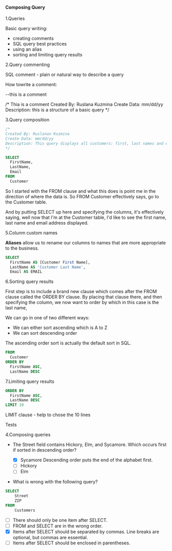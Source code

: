 #### Composing Query

1.Queries

Basic query writing:

- creating comments
- SQL query best practices
- using an alias
- sorting and limiting query results

2.Query commenting

SQL comment - plain or natural way to describe a query

How towrite a comment:

--this is a comment

/*
Thia is a comment
Created By: Ruslana Kuzmina
Create Data: mm/dd/yy
Description: this is a structure of a basic query
*/

3.Query composition

```sql
/*
Created By: Ruslanan Kuzmina
Create Data: mm/dd/yy
Description: This query displays all customers: first, last names and email addresses
*/

SELECT
  FirstName,
  LastName,
  Email
FROM
  Customer
```

So I started with the FROM clause and what this does is point me in the direction of where
the data is. So FROM Customer effectively says, go to the Customer table.

And by putting SELECT up here and specifying the columns, it's effectively saying, well
now that I'm at the Customer table, I'd like to see the first name, last name and email
address displayed.

5.Colunm custom names

**Aliases** allow us to rename our columns to names that are more appropriate to
the business.

```sql
SELECT
  FirstName AS [Customer First Name],
  LastName AS 'Customer Last Name',
  Email AS EMAIL
```

6.Sorting query results

First step is to include a brand new clause which comes after the FROM clause called
the ORDER BY clause. By placing that clause there, and then specifying the column,
we now want to order by which in this case is the last name, 

We can go in one of two different ways:

- We can either sort ascending which is A to Z
- We can sort descending order

The ascending order sort is actually the default sort in SQL.

```sql
FROM 
  Customer
ORDER BY
  FirstName ASC,
  LastName DESC
```

7.Limiting query results

```sql
ORDER BY
  FirstName ASC,
  LastName DESC
LIMIT 10
```

LIMIT clause -  help to chose the 10 lines

Tests

4.Composing queries

- The Street field contains Hickory, Elm, and Sycamore. Which occurs first if sorted
  in descending order?

  - [x] Sycamore
        Descending order puts the end of the alphabet first.
  - [ ] Hickory
  - [ ] Elm

- What is wrong with the following query?

```sql
SELECT
    Street
    ZIP
FROM
    Customers
```

  - [ ] There should only be one item after SELECT.
  - [ ] FROM and SELECT are in the wrong order.
  - [x] Items after SELECT should be separated by commas.
        Line breaks are optional, but commas are essential.
  - [ ] Items after SELECT should be enclosed in parentheses.